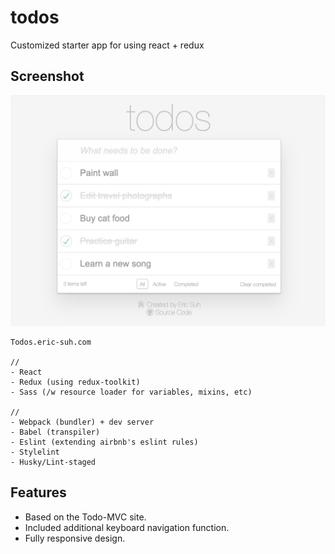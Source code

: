 # todos
Customized starter app for using react + redux

## Screenshot
![](image/todos-pic.jpg)

```
Todos.eric-suh.com

//
- React
- Redux (using redux-toolkit)
- Sass (/w resource loader for variables, mixins, etc)

//
- Webpack (bundler) + dev server
- Babel (transpiler)
- Eslint (extending airbnb's eslint rules)
- Stylelint
- Husky/Lint-staged
```
## Features

* Based on the Todo-MVC site. 
* Included additional keyboard navigation function.
* Fully responsive design.

